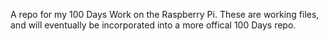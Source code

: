 A repo for my 100 Days Work on the Raspberry Pi. These are working files, and will eventually be incorporated into a more offical 100 Days repo.
